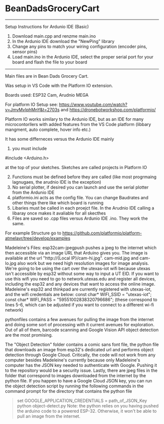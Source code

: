 # BeanDadsGroceryCart
--------------------------------------------------------------------------

Setup Instructions for Ardunio IDE (Basic)
1. Download main.cpp and renzme main.ino
2. In the Ardunio IDE download the "NewPing" library
3. Change any pins to match your wiring configuration (encoder pins, sensor pins)
4. Load main.ino in the Ardunio IDE, select the proper serial port for your board and flash the file to your board






--------------------------------------------------------------------------

Main files are in Bean Dads Grocery Cart.

Was setup in VS Code with the Platform IO extension. 

Boards used: ESP32 Cam, Arudnio MEGA

For platform IO Setup see: https://www.youtube.com/watch?v=JmvMvIphMnY&t=2703s and https://dronebotworkshop.com/platformio/

Platform IO works similary to the Ardunio IDE, but as an IDE for many microcontorllers with added features from the VS Code platform (libbary mangment, auto complete,
hover info etc.)

It has some differneces versus the Ardunio IDE mainly

1) you must include 

  #include <Arduino.h>

  at the top of your sketches. Sketches are called projects in Platform IO 
  
2) Functions must be defined before they are called (like most progrmaing lagnugaes, the arudnio IDE is the exception)
3) No serial plotter, if desired you can launch and use the serial plotter from the Ardunio IDE
4) platformio.ini acts as the config file. You can change Baudrates and other things there like which board is running
5) Libaries must be called in each proejct file. In the Arudnio IDE calling a libaray once makes it avaliable for all skecthes
6) Files are saved so .cpp files versus Ardunio IDE .ino. They work the same.


For example Structure go to https://github.com/platformio/platform-atmelavr/tree/develop/examples


Madeleine's Files:
esp32cam-jpegpush pushes a jpeg to the internet which then accessible via an image URL that Arduino gives you. 
The image is available at the url "http://{Local IP}/cam-hi.jpg".
cam-mid.jpg and cam-lo.jpg also work but we need high resolution images for image analysis.
We're going to be using the cart over the utexas-iot wifi because utexas isn't accessible by esp32 without some way to input a UT EID. If you want to use this wifi you need to go to network.utexas.edu
and register all devices, including the esp32 and any devices that want to access the online image.
Madeleine's esp32 and thinkpad are currently registered with utexas-iot, and the wifi credentials are below:
const char* WIFI_SSID = "utexas-iot";
const char* WIFI_PASS = "59551002838320796686";
(these correspond to lines 5-6, which can be adjusted if you want to connect to a different wi-fi network)

pythonfiles contains a few avenues for pulling the image from the internet and doing some sort of processing with it
current avenues for exploration. Out of all of them, barcode scanning and Google Vision API object detection are the most promising.

The "Object Detection" folder contains a comic sans font file, the python file that downloads an image from esp32's dedicated url and performs object detection through Google Cloud. Critically, the code will not work from any computer besides Madeleine's currently because only Madeleine's computer has the JSON key needed to authenticate with Google. Pushing it to the repository would be a security issue. Lastly, there are jpeg files in the folder that correspond to images downloaded from the internet by the python file. 
If you happen to have a Google Cloud JSON key, you can run the object detection script by running the following commands in the command prompt for the directory that contains the python file
> set GOOGLE_APPLICATION_CREDENTIALS = path_of_JSON_Key
> python object-detect.py
Note: the python relies on you having pushed the arduino code to a powered ESP-32. Otherwise, it won't be able to pull an image from the internet.
